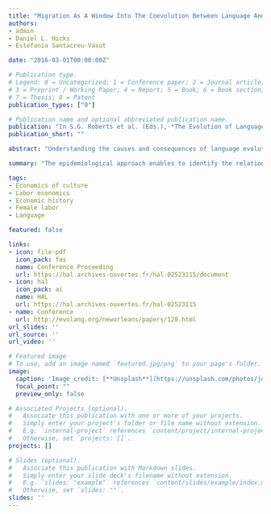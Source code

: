 ```yaml
---
title: "Migration As A Window Into The Coevolution Between Language And Behavior"
authors:
- admin
- Daniel L. Hicks
- Estefania Santacreu-Vasut

date: "2016-03-01T00:00:00Z"

# Publication type.
# Legend: 0 = Uncategorized; 1 = Conference paper; 2 = Journal article;
# 3 = Preprint / Working Paper; 4 = Report; 5 = Book; 6 = Book section;
# 7 = Thesis; 8 = Patent
publication_types: ["0"]

# Publication name and optional abbreviated publication name.
publication: "In S.G. Roberts et al. (Eds.), *The Evolution of Language: Proceedings of the 11th International Conference (EVOLANG 11)*, 1-8"
publication_short: ""

abstract: "Understanding the causes and consequences of language evolution in relation to social factors is challenging as we generally lack a clear picture of how languages coevolve with historical social processes. Research analyzing the relation between language and socioeconomic factors relies on contemporaneous data. Because of this, such analysis may be plagued by spurious correlation concerns coming from the historical co-evolution and dependency of the relationship between language and behavior to the institutional environment. To solve this problem, we propose migrations to the same country as a microevolutionary step that may uncover constraints on behavior. We detail strategies available to other researchers by applying the epidemiological approach to study the correlation between sex-based gender distinctions and female labor force participation. Our main finding is that language must have evolved partly as a result of cultural change, but also that it may have directly constrained the evolution of norms. We conclude by discussing implications for the coevolution of language and behavior, and by comparing different methodological approaches."

summary: "The epidemiological approach enables to identify the relationship between sex-based gender distinctions in language and female labor force participation."

tags:
- Economics of culture
- Labor economics
- Economic history
- Female labor
- Language

featured: false

links:
- icon: file-pdf
  icon_pack: fas
  name: Conference Proceeding
  url: https://hal.archives-ouvertes.fr/hal-02523115/document
- icon: hal
  icon_pack: ai
  name: HAL
  url: https://hal.archives-ouvertes.fr/hal-02523115
- name: Conference
  url: http://evolang.org/neworleans/papers/120.html
url_slides: ''
url_source: ''
url_video: ''

# Featured image
# To use, add an image named `featured.jpg/png` to your page's folder. 
image:
  caption: 'Image credit: [**Unsplash**](https://unsplash.com/photos/jdD8gXaTZsc)'
  focal_point: ""
  preview_only: false

# Associated Projects (optional).
#   Associate this publication with one or more of your projects.
#   Simply enter your project's folder or file name without extension.
#   E.g. `internal-project` references `content/project/internal-project/index.md`.
#   Otherwise, set `projects: []`.
projects: []

# Slides (optional).
#   Associate this publication with Markdown slides.
#   Simply enter your slide deck's filename without extension.
#   E.g. `slides: "example"` references `content/slides/example/index.md`.
#   Otherwise, set `slides: ""`.
slides: ''
---
```

